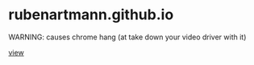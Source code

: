 # rubenartmann.github.io
WARNING: causes chrome hang (at take down your video driver with it)

[view](https://rubenartmann.github.io)
